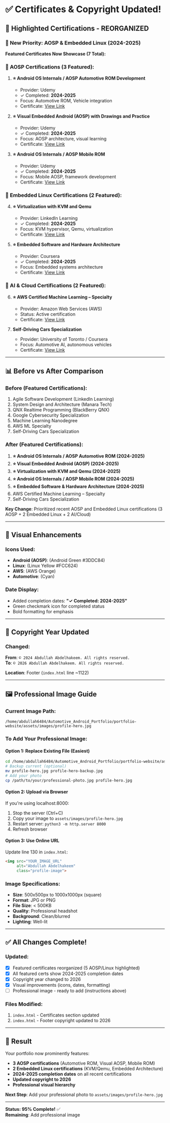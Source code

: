 # ✅ Certificates & Copyright Updated!

## 📜 Highlighted Certifications - REORGANIZED

### 🎯 New Priority: AOSP & Embedded Linux (2024-2025)

**Featured Certificates Now Showcase (7 Total):**

### 🥇 AOSP Certifications (3 Featured):
1. **⭐ Android OS Internals / AOSP Automotive ROM Development**
   - Provider: Udemy
   - ✓ Completed: **2024-2025**
   - Focus: Automotive ROM, Vehicle integration
   - Certificate: [View Link](https://www.udemy.com/certificate/UC-0757ff22-9848-45b7-8abc-0cccb1cbf123/)

2. **⭐ Visual Embedded Android (AOSP) with Drawings and Practice**
   - Provider: Udemy
   - ✓ Completed: **2024-2025**
   - Focus: AOSP architecture, visual learning
   - Certificate: [View Link](https://www.udemy.com/certificate/UC-0059eae9-6b92-46b6-9a60-4a9a90f0f019/)

3. **⭐ Android OS Internals / AOSP Mobile ROM**
   - Provider: Udemy
   - ✓ Completed: **2024-2025**
   - Focus: Mobile AOSP, framework development
   - Certificate: [View Link](https://www.udemy.com/certificate/UC-84bc2a2a-1939-47ec-9bb3-4ff72a93c8a9/)

### 🥇 Embedded Linux Certifications (2 Featured):
4. **⭐ Virtualization with KVM and Qemu**
   - Provider: LinkedIn Learning
   - ✓ Completed: **2024-2025**
   - Focus: KVM hypervisor, Qemu, virtualization
   - Certificate: [View Link](https://www.linkedin.com/learning/certificates/ce2c5f70ab432e87c0fc7459c03d1d230c35f0bc528a8bbc5658477dbc16f8cd)

5. **⭐ Embedded Software and Hardware Architecture**
   - Provider: Coursera
   - ✓ Completed: **2024-2025**
   - Focus: Embedded systems architecture
   - Certificate: [View Link](https://www.coursera.org/account/accomplishments/certificate/RRQG732SPNCP)

### 🥇 AI & Cloud Certifications (2 Featured):
6. **⭐ AWS Certified Machine Learning – Specialty**
   - Provider: Amazon Web Services (AWS)
   - Status: Active certification
   - Certificate: [View Link](https://www.credly.com/badges/8eeceddf-5728-43ab-8e7a-4a772a00373b)

7. **Self-Driving Cars Specialization**
   - Provider: University of Toronto / Coursera
   - Focus: Automotive AI, autonomous vehicles
   - Certificate: [View Link](https://www.coursera.org/account/accomplishments/specialization/certificate/BCPCWUSZXSV9)

---

## 📊 Before vs After Comparison

### Before (Featured Certifications):
1. Agile Software Development (LinkedIn Learning)
2. System Design and Architecture (Manara Tech)
3. QNX Realtime Programming (BlackBerry QNX)
4. Google Cybersecurity Specialization
5. Machine Learning Nanodegree
6. AWS ML Specialty
7. Self-Driving Cars Specialization

### After (Featured Certifications):
1. **⭐ Android OS Internals / AOSP Automotive ROM (2024-2025)**
2. **⭐ Visual Embedded Android (AOSP) (2024-2025)**
3. **⭐ Virtualization with KVM and Qemu (2024-2025)**
4. **⭐ Android OS Internals / AOSP Mobile ROM (2024-2025)**
5. **⭐ Embedded Software & Hardware Architecture (2024-2025)**
6. AWS Certified Machine Learning – Specialty
7. Self-Driving Cars Specialization

**Key Change**: Prioritized recent AOSP and Embedded Linux certifications (3 AOSP + 2 Embedded Linux + 2 AI/Cloud)

---

## 🎨 Visual Enhancements

### Icons Used:
- **Android (AOSP)**: <i class="fab fa-android" style="color: #3DDC84;"></i> (Android Green #3DDC84)
- **Linux**: <i class="fab fa-linux" style="color: #FCC624;"></i> (Linux Yellow #FCC624)
- **AWS**: <i class="fab fa-aws" style="color: #FF9900;"></i> (AWS Orange)
- **Automotive**: <i class="fas fa-car" style="color: #06b6d4;"></i> (Cyan)

### Date Display:
- Added completion dates: **"✓ Completed: 2024-2025"**
- Green checkmark icon for completed status
- Bold formatting for emphasis

---

## 📅 Copyright Year Updated

### Changed:
**From**: `© 2024 Abdullah Abdelhakeem. All rights reserved.`  
**To**: `© 2026 Abdullah Abdelhakeem. All rights reserved.`

**Location**: Footer (`index.html` line ~1122)

---

## 🖼️ Professional Image Guide

### Current Image Path:
```
/home/abdullah6484/Automotive_Android_Portfolio/portfolio-website/assets/images/profile-hero.jpg
```

### To Add Your Professional Image:

#### Option 1: Replace Existing File (Easiest)
```bash
cd /home/abdullah6484/Automotive_Android_Portfolio/portfolio-website/assets/images/
# Backup current (optional)
mv profile-hero.jpg profile-hero-backup.jpg
# Add your photo
cp /path/to/your/professional-photo.jpg profile-hero.jpg
```

#### Option 2: Upload via Browser
If you're using localhost:8000:
1. Stop the server (Ctrl+C)
2. Copy your image to `assets/images/profile-hero.jpg`
3. Restart server: `python3 -m http.server 8000`
4. Refresh browser

#### Option 3: Use Online URL
Update line 130 in `index.html`:
```html
<img src="YOUR_IMAGE_URL" 
     alt="Abdullah Abdelhakeem" 
     class="profile-image">
```

### Image Specifications:
- **Size**: 500x500px to 1000x1000px (square)
- **Format**: JPG or PNG
- **File Size**: < 500KB
- **Quality**: Professional headshot
- **Background**: Clean/blurred
- **Lighting**: Well-lit

---

## ✅ All Changes Complete!

### Updated:
- [x] Featured certificates reorganized (5 AOSP/Linux highlighted)
- [x] All featured certs show 2024-2025 completion dates
- [x] Copyright year changed to 2026
- [x] Visual improvements (icons, dates, formatting)
- [ ] Professional image - ready to add (instructions above)

### Files Modified:
1. `index.html` - Certificates section updated
2. `index.html` - Footer copyright updated to 2026

---

## 🎯 Result

Your portfolio now prominently features:
- **3 AOSP certifications** (Automotive ROM, Visual AOSP, Mobile ROM)
- **2 Embedded Linux certifications** (KVM/Qemu, Embedded Architecture)
- **2024-2025 completion dates** on all recent certifications
- **Updated copyright to 2026**
- **Professional visual hierarchy**

**Next Step**: Add your professional photo to `assets/images/profile-hero.jpg`

---

**Status: 95% Complete!** ✅  
**Remaining**: Add professional image
